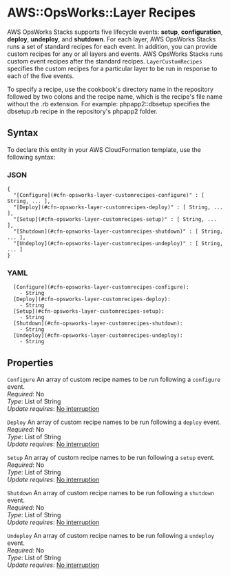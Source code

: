 # AWS::OpsWorks::Layer Recipes<a name="aws-properties-opsworks-layer-recipes"></a>

AWS OpsWorks Stacks supports five lifecycle events: **setup**, **configuration**, **deploy**, **undeploy**, and **shutdown**\. For each layer, AWS OpsWorks Stacks runs a set of standard recipes for each event\. In addition, you can provide custom recipes for any or all layers and events\. AWS OpsWorks Stacks runs custom event recipes after the standard recipes\. `LayerCustomRecipes` specifies the custom recipes for a particular layer to be run in response to each of the five events\.

To specify a recipe, use the cookbook's directory name in the repository followed by two colons and the recipe name, which is the recipe's file name without the \.rb extension\. For example: phpapp2::dbsetup specifies the dbsetup\.rb recipe in the repository's phpapp2 folder\.

## Syntax<a name="aws-properties-opsworks-layer-recipes-syntax"></a>

To declare this entity in your AWS CloudFormation template, use the following syntax:

### JSON<a name="aws-properties-opsworks-layer-recipes-syntax.json"></a>

```
{
  "[Configure](#cfn-opsworks-layer-customrecipes-configure)" : [ String, ... ],
  "[Deploy](#cfn-opsworks-layer-customrecipes-deploy)" : [ String, ... ],
  "[Setup](#cfn-opsworks-layer-customrecipes-setup)" : [ String, ... ],
  "[Shutdown](#cfn-opsworks-layer-customrecipes-shutdown)" : [ String, ... ],
  "[Undeploy](#cfn-opsworks-layer-customrecipes-undeploy)" : [ String, ... ]
}
```

### YAML<a name="aws-properties-opsworks-layer-recipes-syntax.yaml"></a>

```
  [Configure](#cfn-opsworks-layer-customrecipes-configure):
    - String
  [Deploy](#cfn-opsworks-layer-customrecipes-deploy):
    - String
  [Setup](#cfn-opsworks-layer-customrecipes-setup):
    - String
  [Shutdown](#cfn-opsworks-layer-customrecipes-shutdown):
    - String
  [Undeploy](#cfn-opsworks-layer-customrecipes-undeploy):
    - String
```

## Properties<a name="aws-properties-opsworks-layer-recipes-properties"></a>

`Configure` <a name="cfn-opsworks-layer-customrecipes-configure"></a>
An array of custom recipe names to be run following a `configure` event\.  
_Required_: No  
_Type_: List of String  
_Update requires_: [No interruption](https://docs.aws.amazon.com/AWSCloudFormation/latest/UserGuide/using-cfn-updating-stacks-update-behaviors.html#update-no-interrupt)

`Deploy` <a name="cfn-opsworks-layer-customrecipes-deploy"></a>
An array of custom recipe names to be run following a `deploy` event\.  
_Required_: No  
_Type_: List of String  
_Update requires_: [No interruption](https://docs.aws.amazon.com/AWSCloudFormation/latest/UserGuide/using-cfn-updating-stacks-update-behaviors.html#update-no-interrupt)

`Setup` <a name="cfn-opsworks-layer-customrecipes-setup"></a>
An array of custom recipe names to be run following a `setup` event\.  
_Required_: No  
_Type_: List of String  
_Update requires_: [No interruption](https://docs.aws.amazon.com/AWSCloudFormation/latest/UserGuide/using-cfn-updating-stacks-update-behaviors.html#update-no-interrupt)

`Shutdown` <a name="cfn-opsworks-layer-customrecipes-shutdown"></a>
An array of custom recipe names to be run following a `shutdown` event\.  
_Required_: No  
_Type_: List of String  
_Update requires_: [No interruption](https://docs.aws.amazon.com/AWSCloudFormation/latest/UserGuide/using-cfn-updating-stacks-update-behaviors.html#update-no-interrupt)

`Undeploy` <a name="cfn-opsworks-layer-customrecipes-undeploy"></a>
An array of custom recipe names to be run following a `undeploy` event\.  
_Required_: No  
_Type_: List of String  
_Update requires_: [No interruption](https://docs.aws.amazon.com/AWSCloudFormation/latest/UserGuide/using-cfn-updating-stacks-update-behaviors.html#update-no-interrupt)
